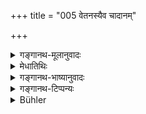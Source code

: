 +++
title = "005 वेतनस्यैव चादानम्"

+++

<details><summary>गङ्गानथ-मूलानुवादः</summary>

(अग्रे व्याख्यानम्।)
</details>

<details><summary>मेधातिथिः</summary>

(अग्रे व्याख्यानम्।)
</details>

<details><summary>गङ्गानथ-भाष्यानुवादः</summary>

(अग्रे व्याख्यानम्।)
</details>

<details><summary>गङ्गानथ-टिप्पन्यः</summary>

(अग्रे व्याख्यानम्।)
</details>

<details><summary>Bühler</summary>

005	(6) Non-payment of wages, (7) non-performance of agreements, (8) rescission of sale and purchase, (9) disputes between the owner (of cattle) and his servants,
</details>
